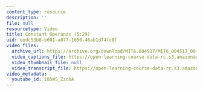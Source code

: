 ```yaml
---
content_type: resource
description: ''
file: null
resourcetype: Video
title: Constant Operands (5:29)
uid: eedc53b8-b601-a077-1056-46ab1d74fc0f
video_files:
  archive_url: https://archive.org/download/MIT6.004S17/MIT6_004S17_09-02-06_300k.mp4
  video_captions_file: https://open-learning-course-data-rc.s3.amazonaws.com/6-004-computation-structures-spring-2017/e99ec74651955009902103f2677dab77_185WS_ZzobA.vtt
  video_thumbnail_file: null
  video_transcript_file: https://open-learning-course-data-rc.s3.amazonaws.com/6-004-computation-structures-spring-2017/11c1c6e656b35cceef0a9fa91ca1e2e9_185WS_ZzobA.pdf
video_metadata:
  youtube_id: 185WS_ZzobA
---
```

